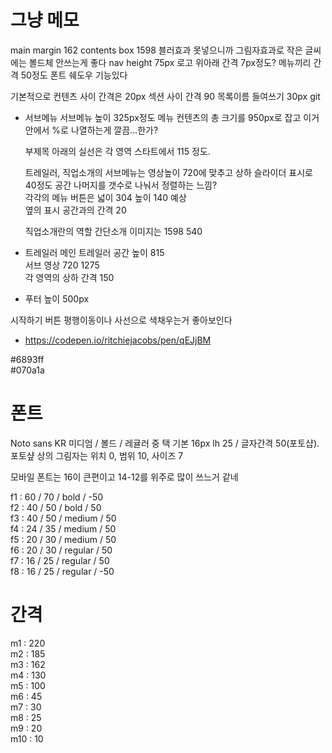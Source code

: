 # 그냥 메모
main margin 162
contents box 1598
블러효과 못넣으니까 그림자효과로
작은 글씨에는 볼드체 안쓰는게 좋다
nav height 75px
    로고 위아래 간격 7px정도?
    메뉴끼리 간격 50정도
폰트 쉐도우 기능있다

기본적으로 컨텐츠 사이 간격은 20px
섹션 사이 간격 90
목록이름 들여쓰기 30px
git
- 서브메뉴
    서브메뉴 높이 325px정도
    메뉴 컨텐츠의 총 크기를 950px로 잡고 이거 안에서 %로 나열하는게 깔끔...한가?  

    부제목 아래의 실선은 각 영역 스타트에서 115 정도.
      
    트레일러, 직업소개의 서브메뉴는 영상높이 720에 맞추고 상하 슬라이더 표시로 40정도 공간 나머지를 갯수로 나눠서 정렬하는 느낌?  
    각각의 메뉴 버튼은 넓이 304 높이 140 예상  
    옆의 표시 공간과의 간격 20  

    직업소개란의 역할 간단소개 이미지는 1598 540

- 트레일러
    메인 트레일러 공간 높이 815  
    서브 영상 720 1275  
    각 영역의 상하 간격 150  

- 푸터
    높이 500px
    
시작하기 버튼 평행이동이나 사선으로 색채우는거 좋아보인다
- https://codepen.io/ritchiejacobs/pen/qEJjBM

#6893ff  
#070a1a
# 폰트
Noto sans KR 미디엄 / 볼드 / 레귤러 중 택
기본 16px lh 25 / 글자간격 50(포토샵).
포토샾 상의 그림자는 위치 0, 범위 10, 사이즈 7  
  
모바일 폰트는 16이 큰편이고 14-12를 위주로 많이 쓰느거 같네

f1 : 60 / 70 / bold / -50  
f2 : 40 / 50 / bold / 50  
f3 : 40 / 50 / medium / 50  
f4 : 24 / 35 / medium / 50  
f5 : 20 / 30 / medium / 50  
f6 : 20 / 30 / regular / 50  
f7 : 16 / 25 / regular / 50  
f8 : 16 / 25 / regular / -50  

# 간격
m1 : 220  
m2 : 185  
m3 : 162  
m4 : 130  
m5 : 100  
m6 : 45  
m7 : 30  
m8 : 25  
m9 : 20  
m10 : 10  











